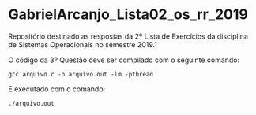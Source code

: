 # GabrielArcanjo_Lista02_os_rr_2019
Repositório destinado as respostas da 2º Lista de Exercícios da disciplina de Sistemas Operacionais no semestre 2019.1

O código da 3º Questão deve ser compilado com o seguinte comando:

	gcc arquivo.c -o arquivo.out -lm -pthread 

E executado com o comando:
	
	./arquivo.out
